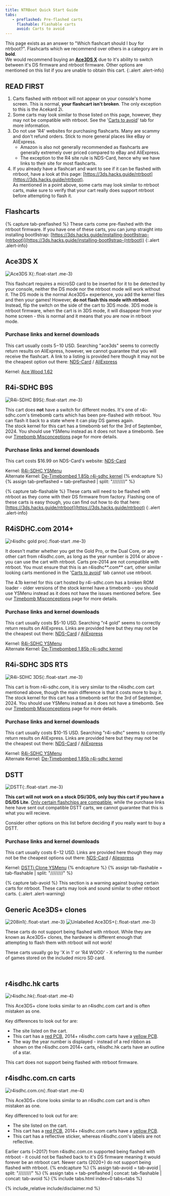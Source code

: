 ```yaml
---
title: NTRBoot Quick Start Guide
tabs:
   - preflashed: Pre-flashed carts
     flashable: Flashable carts
     avoid: Carts to avoid
---
```


This page exists as an answer to "Which flashcart should I buy for ntrboot?". Flashcarts which we recommend over others in a category are in **bold**. <br/>
We would recommend buying an **[Ace3DS X](?tab=preflashed#ace3ds-x)** due to it's ability to switch between it's DS firmware and ntrboot firmware. Other options are mentioned on this list if you are unable to obtain this cart.
{:.alert .alert-info}

## READ FIRST

1. Carts flashed with ntrboot will not appear on your console's home screen. This is normal, **your flashcart isn't broken**. The only exception to this is the Acekard 2i.
1. Some carts may look similar to those listed on this page, however, they may not be compatible with ntrboot. See the '[Carts to avoid](?tab=avoid)' tab for more information.
1. Do not use 'R4' websites for purchasing flashcarts. Many are scammy and don't refund orders. Stick to more general places like eBay or AliExpress.
   - Amazon is also not generally recommended as flashcarts are generally extremely over priced compared to eBay and AliExpress.
   - The exception to the R4 site rule is NDS-Card, hence why we have links to their site for most flashcarts.
1. If you already have a flashcart and want to see if it can be flashed with ntrboot, have a look at this page: [https://3ds.hacks.guide/ntrboot](https://3ds.hacks.guide/ntrboot). <br/>As mentioned in a point above, some carts may look similar to ntrboot carts, make sure to verify that your cart really does support ntrboot before attempting to flash it.

## Flashcarts

{% capture tab-preflashed %}
These carts come pre-flashed with the ntrboot firmware. If you have one of these carts, you can jump straight into installing boot9strap: [https://3ds.hacks.guide/installing-boot9strap-(ntrboot)](https://3ds.hacks.guide/installing-boot9strap-(ntrboot))
{:.alert .alert-info}

## **Ace3DS X**
![Ace3DS X](/assets/images/ds_carts/ace3dsx.png){:.float-start .me-3} 

This flashcart requires a microSD card to be inserted for it to be detected by your console, neither the DS mode nor the ntrboot mode will work without it. The DS mode is the normal Ace3DS+ experience, you add the kernel files and then your games! However, **do not flash this mode with ntrboot**. Instead, flip the switch on the side of the cart to 3DS mode. 3DS mode is ntrboot firmware, when the cart is in 3DS mode, it will disappear from your home screen - this is normal and it means that you are now in ntrboot mode.

### Purchase links and kernel downloads

This cart usually costs $5-$10 USD. Searching "ace3ds" seems to correctly return results on AliExpress, however, we cannot guarantee that you will receive the flashcart. A link to a listing is provided here though it may not be the cheapest option out there: [NDS-Card](https://www.nds-card.com/ProShow.asp?ProID=575) / [AliExpress](https://www.aliexpress.com/item/1005005616167352.html)

Kernel: [Ace Wood 1.62](https://flashcard-archive.ds-homebrew.com/Ace3DS+_R4iLS/Ace3DS+_R4iLS_Wood_R4_1.62.zip) 

## R4i-SDHC B9S
![R4i-SDHC B9S](/assets/images/ds_carts/r4i-sdhc_b9s.png){:.float-start .me-3} 

This cart does **not** have a switch for different modes. It's one of r4i-sdhc.com's timebomb carts which has been pre-flashed with ntrboot. You can flash it back to a state where it can play DS games again. <br/>The stock kernel for this cart has a timebomb set for the 3rd of September, 2024. You should use YSMenu instead as it does not have a timebomb. See our [Timebomb Misconceptions](ds-timebomb) page for more details.

### Purchase links and kernel downloads

This cart costs $16.99 on NDS-Card's website: [NDS-Card](https://www.nds-card.com/ProShow.asp?ProID=574)

Kernel: [R4i-SDHC YSMenu](https://gbatemp.net/threads/retrogamefan-updates-releases.267243/)<br/>
Alternate Kernel: [De-Timebombed 1.85b r4i-sdhc kernel](https://github.com/DS-Homebrew/flashcard-archive/raw/archive/files/YSMenu/DEMON_common/r4i-sdhc.com_DEMON_1.85b-no-timebomb.zip)
{% endcapture %}
{% assign tab-preflashed = tab-preflashed | split: "////////" %}

{% capture tab-flashable %}
These carts will need to be flashed with ntrboot as they come with their DS firmware from factory. Flashing one of these carts is easy though, you can find out how to do that here: [https://3ds.hacks.guide/ntrboot](https://3ds.hacks.guide/ntrboot)
{:.alert .alert-info}

## **R4iSDHC.com 2014+**
![r4isdhc gold pro](/assets/images/ds_carts/r4isdhc_com_front.png){:.float-start .me-3} 

It doesn't matter whether you get the Gold Pro, or the Dual Core, or any other cart from r4isdhc.com, as long as the year number is 2014 or above - you can use the cart with ntrboot. Carts pre-2014 are not compatible with ntrboot. You must ensure that this is an r4isdhc**.com** cart, other similar looking carts mentioned in the '[Carts to avoid](?tab=avoid)' tab cannot use ntrboot. 

The 4.1b kernel for this cart hosted by r4i-sdhc.com has a broken ROM loader - older versions of the stock kernel have a timebomb - you should use YSMenu instead as it does not have the issues mentioned before. See our [Timebomb Misconceptions](ds-timebomb) page for more details.

### Purchase links and kernel downloads

This cart usually costs $5-10 USD. Searching "r4 gold" seems to correctly return results on AliExpress. Links are provided here but they may not be the cheapest out there: [NDS-Card](https://www.nds-card.com/ProShow.asp?ProID=490) / [AliExpress](https://www.aliexpress.com/item/1005002010753427.html)

Kernel: [R4i-SDHC YSMenu](https://gbatemp.net/threads/retrogamefan-updates-releases.267243/)<br/>
Alternate Kernel: [De-Timebombed 1.85b r4i-sdhc kernel](https://github.com/DS-Homebrew/flashcard-archive/raw/archive/files/YSMenu/DEMON_common/r4i-sdhc.com_DEMON_1.85b-no-timebomb.zip)

## R4i-SDHC 3DS RTS
![R4i-SDHC 3DS](/assets/images/ds_carts/r4i-sdhc_3ds_rts.png){:.float-start .me-3}   

This cart is from r4i-sdhc.com, it is very similar to the r4isdhc.com cart mentioned above, though the main difference is that it costs more to buy it. <br/>The stock kernel for this cart has a timebomb set for the 3rd of September, 2024. You should use YSMenu instead as it does not have a timebomb. See our [Timebomb Misconceptions](ds-timebomb) page for more details.

### Purchase links and kernel downloads

This cart usually costs $10-15 USD. Searching "r4i-sdhc" seems to correctly return results on AliExpress. Links are provided here but they may not be the cheapest out there: [NDS-Card](https://www.nds-card.com/ProShow.asp?ProID=146) / [AliExpress](https://www.aliexpress.com/item/1005005714399106.html)

Kernel: [R4i-SDHC YSMenu](https://gbatemp.net/threads/retrogamefan-updates-releases.267243/)<br/>
Alternate Kernel: [De-Timebombed 1.85b r4i-sdhc kernel](https://github.com/DS-Homebrew/flashcard-archive/raw/archive/files/YSMenu/DEMON_common/r4i-sdhc.com_DEMON_1.85b-no-timebomb.zip)

## DSTT
![DSTT](/assets/images/ds_carts/dstt.png){:.float-start .me-3}   

**This cart will not work on a stock DSi/3DS, only buy this cart if you have a DS/DS Lite**. [Only certain flashchips are compatible](https://gist.github.com/aspargas2/fa2a70aed3a7fe33f1f10bc264d9fab6), while the purchase links here have sent out compatible DSTT carts, we cannot guarantee that this is what you will recieve. 

Consider other options on this list before deciding if you really want to buy a DSTT.

### Purchase links and kernel downloads

This cart usually costs $6-$12 USD. Links are provided here though they may not be the cheapest options out there: [NDS-Card](https://www.nds-card.com/ProShow.asp?ProID=157) / [Aliexpress](https://www.aliexpress.com/item/1005005579961052.html) 

Kernel: [DSTTi Clone YSMenu](https://gbatemp.net/threads/retrogamefan-updates-releases.267243/)
{% endcapture %}
{% assign tab-flashable = tab-flashable | split: "////////" %}

{% capture tab-avoid %}
This section is a warning against buying certain carts for ntrboot. These carts may look and sound similar to other ntrboot carts.
{:.alert .alert-warning}

## Generic Ace3DS+ clones
![208in1](/assets/images/ds_carts/208in1.png){:.float-start .me-3}  ![Unlabelled Ace3DS+](/assets/images/ds_carts/ace3ds-nolabel.png){:.float-start .me-3}

These carts do not support being flashed with ntrboot. While they are known as Ace3DS+ clones, the hardware is different enough that attempting to flash them with ntrboot will not work! 

These carts usually go by 'X in 1' or 'R4 WOOD' - X referring to the number of games stored on the included micro SD card.

<br/>

## r4isdhc.hk carts

![r4isdhc.hk](/assets/images/ds_carts/r4isdhc_hk.png){:.float-start .me-4}

This Ace3DS+ clone looks similar to an r4isdhc.com cart and is often mistaken as one. 

Key differences to look out for are: 
- The site listed on the cart. 
- This cart has a [red PCB](/assets/images/ds_carts/ace3ds-nolabel.png), 2014+ r4isdhc.com carts have a [yellow PCB](/assets/images/ds_carts/r4isdhc_com_back.png).
- The way the year number is displayed - instead of a red ribbon as shown on the r4isdhc.com 2014+ carts, r4isdhc.hk carts have an outline of a star. 

This cart does not support being flashed with ntrboot firmware.

## r4isdhc.com.cn carts 

![r4isdhc.com.cn](/assets/images/ds_carts/r4isdhc_com_cn.png){:.float-start .me-4}

This Ace3DS+ clone looks similar to an r4isdhc.com cart and is often mistaken as one. 

Key differenced to look out for are: 
- The site listed on the cart. 
- This cart has a [red PCB](/assets/images/ds_carts/ace3ds-nolabel.png), 2014+ r4isdhc.com carts have a [yellow PCB](/assets/images/ds_carts/r4isdhc_com_back.png).
- This cart has a reflective sticker, whereas r4isdhc.com's labels are not reflective.

Earlier carts (~2017) from r4isdhc.com.cn supported being flashed with ntrboot - it could not be flashed back to it's DS firmware meaning it would forever be an ntrboot cart. Newer carts (2020+) do not support being flashed with ntrboot.
{% endcapture %}
{% assign tab-avoid = tab-avoid | split: "////////" %}
{% assign tabs = tab-preflashed | concat: tab-flashable | concat: tab-avoid %}
{% include tabs.html index=0 tabs=tabs %}

{% include_relative include/disclaimer.md %}
